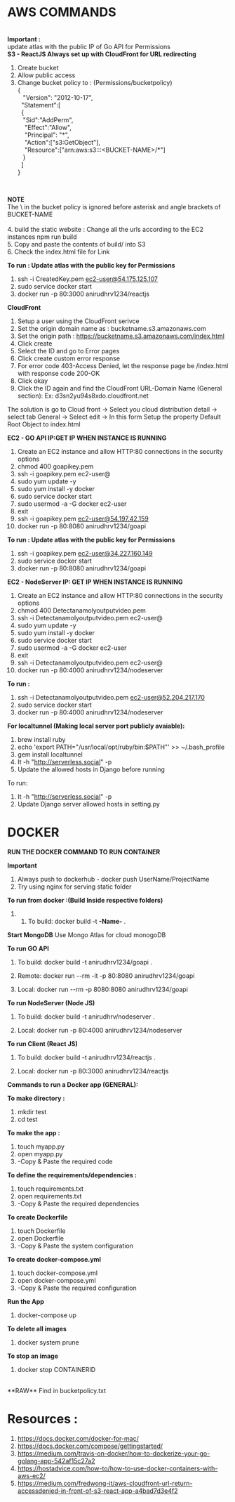 # AWS COMMANDS
<br />**Important :**
<br />
update atlas with the public IP of Go API for Permissions
<br />
**S3 - ReactJS Always set up with CloudFront for URL redirecting**
1. Create bucket
2. Allow public access
3. Change bucket policy to : (Permissions/bucketpolicy)<br />
{<br />
&nbsp;&nbsp;  "Version": "2012-10-17",<br />
&nbsp;&nbsp;"Statement":[<br />
&nbsp;&nbsp;{<br />
&nbsp;&nbsp;&nbsp;"Sid":"AddPerm",<br />
&nbsp;&nbsp;&nbsp;      "Effect":"Allow",<br />
&nbsp;&nbsp;&nbsp;      "Principal": "\*",<br />
&nbsp;&nbsp;&nbsp;      "Action":["s3:GetObject"],<br />
&nbsp;&nbsp;&nbsp;      "Resource":["arn:aws:s3:::\<BUCKET-NAME\>/\*"]<br />
&nbsp;&nbsp;    }<br />
&nbsp;  ]<br />
}<br />
<br />

**NOTE**
<br />
The \ in the bucket policy is ignored before asterisk and angle brackets of BUCKET-NAME
<br />
<br />
4. build the static website : Change all the urls according to the EC2 instances
npm run build
<br />
5. Copy and paste the contents of build/ into S3
<br />
6. Check the index.html file for Link
<br />

**To run : Update atlas with the public key for Permissions**
1. ssh -i CreatedKey.pem ec2-user@54.175.125.107
2. sudo service docker start
3. docker run -p 80:3000 anirudhrv1234/reactjs


**CloudFront**

1. Setup a user using the CloudFront serivce
2. Set the origin domain name as : bucketname.s3.amazonaws.com
3. Set the origin path : https://bucketname.s3.amazonaws.com/index.html
4. Click create
5. Select the ID and go to Error pages
6. Click create custom error response
7. For error code 403-Access Denied, let the response page be /index.html with response code 200-OK
8. Click okay
9. Click the ID again and find the CloudFront URL-Domain Name (General section):
Ex: d3sn2yu94s8xdo.cloudfront.net

The solution is go to Cloud front -> Select you cloud distribution detail -> select tab General -> Select edit -> In this form Setup the property Default Root Object to index.html

**EC2 - GO API IP:GET IP WHEN INSTANCE IS RUNNING**
1. Create an EC2 instance and allow HTTP:80 connections in the security options
2. chmod 400 goapikey.pem
3. ssh -i goapikey.pem ec2-user@<IP-Address>
4. sudo yum update -y
5. sudo yum install -y docker
6. sudo service docker start
7. sudo usermod -a -G docker ec2-user
8. exit
9. ssh -i goapikey.pem ec2-user@54.197.42.159
10. docker run -p 80:8080 anirudhrv1234/goapi

**To run : Update atlas with the public key for Permissions**
1. ssh -i goapikey.pem ec2-user@34.227.160.149
2. sudo service docker start
3. docker run -p 80:8080 anirudhrv1234/goapi

**EC2 - NodeServer IP: GET IP WHEN INSTANCE IS RUNNING**
1. Create an EC2 instance and allow HTTP:80 connections in the security options
2. chmod 400 Detectanamolyoutputvideo.pem
3. ssh -i Detectanamolyoutputvideo.pem ec2-user@<IP-Address>
4. sudo yum update -y
5. sudo yum install -y docker
6. sudo service docker start
7. sudo usermod -a -G docker ec2-user
8. exit
9. ssh -i Detectanamolyoutputvideo.pem ec2-user@<IP-Address>
10. docker run -p 80:4000 anirudhrv1234/nodeserver

**To run :**
1. ssh -i Detectanamolyoutputvideo.pem ec2-user@52.204.217.170
2. sudo service docker start
3. docker run -p 80:4000 anirudhrv1234/nodeserver

**For localtunnel (Making local server port publicly avaiable):**
1. brew install ruby
2. echo 'export PATH="/usr/local/opt/ruby/bin:$PATH"' >> ~/.bash_profile
3. gem install localtunnel
4. lt -h "http://serverless.social" -p <port number>
5. Update the allowed hosts in Django before running

To run:
1. lt -h "http://serverless.social" -p <port number>
2. Update Django server allowed hosts in setting.py

# DOCKER
**RUN THE DOCKER COMMAND TO RUN CONTAINER**

**Important**
1. Always push to dockerhub - docker push UserName/ProjectName
1. Try using nginx for serving static folder

**To run from docker  :(Build Inside respective folders)**
1. 1. To build: docker build -t **-Name-** .

**Start MongoDB**
Use Mongo Atlas for cloud monogoDB

**To run GO API**
1. To build: docker build -t anirudhrv1234/goapi .

2. Remote: docker run --rm -it -p 80:8080 anirudhrv1234/goapi

3. Local: docker run --rm -p 8080:8080 anirudhrv1234/goapi

**To run NodeServer (Node JS)**
1. To build: docker build -t anirudhrv/nodeserver .

2. Local: docker run -p 80:4000 anirudhrv1234/nodeserver

**To run Client (React JS)**
1. To build: docker build -t anirudhrv1234/reactjs .

2. Local: docker run -p 80:3000 anirudhrv1234/reactjs

**Commands to run a Docker app (GENERAL):**

**To make directory :**
1. mkdir test
2. cd test

**To make the app :**
1. touch myapp.py
2. open myapp.py
3. -Copy & Paste the required code

**To define the requirements/dependencies :**
1. touch requirements.txt
2. open requirements.txt
3. -Copy & Paste the required dependencies

**To create Dockerfile**
1. touch Dockerfile
2. open Dockerfile
3. -Copy & Paste the system configuration

**To create docker-compose.yml**
1. touch docker-compose.yml
2. open docker-compose.yml
3. -Copy & Paste the required configuration

**Run the App**
1. docker-compose up

**To delete all images**
1. docker system prune

**To stop an image**
1. docker stop CONTAINERID

<br />
**RAW**
Find in bucketpolicy.txt

# Resources :
1. https://docs.docker.com/docker-for-mac/
2. https://docs.docker.com/compose/gettingstarted/
3. https://medium.com/travis-on-docker/how-to-dockerize-your-go-golang-app-542af15c27a2
4. https://hostadvice.com/how-to/how-to-use-docker-containers-with-aws-ec2/
5. https://medium.com/fredwong-it/aws-cloudfront-url-return-accessdenied-in-front-of-s3-react-app-a4bad7d3e4f2
